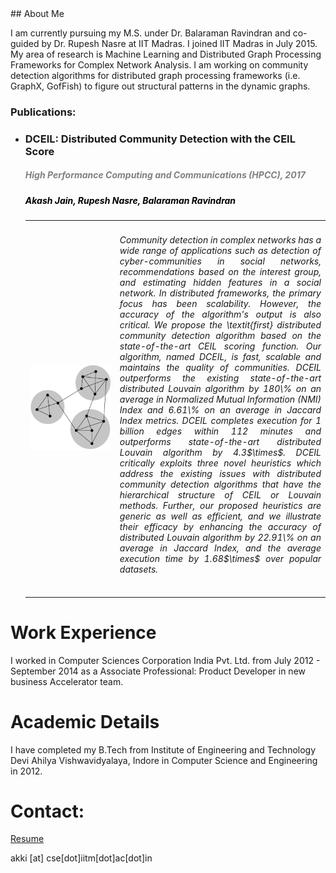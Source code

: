 <title> Akash Jain </title> 
## About Me

I am currently pursuing my M.S. under Dr. Balaraman Ravindran and co-guided by Dr. Rupesh Nasre at IIT Madras. I joined IIT Madras in July 2015. My area of research is Machine Learning and Distributed Graph Processing Frameworks for Complex Network Analysis. I am working on community detection algorithms for distributed graph processing frameworks (i.e. GraphX, GofFish) to figure out structural patterns in the dynamic graphs.

### Publications:
<ul>
<li> <h3>DCEIL: Distributed Community Detection with the CEIL Score</h3><font color="grey"><h5><i><b> High Performance Computing and Communications (HPCC), 2017</b></i></h5></font>
   <font color="black"><h5> Akash Jain, Rupesh Nasre, Balaraman Ravindran </h5></font>
<table width="100%" align="center" border="0" cellspacing="0">
    <tr>
      <td width="30%">
      <img src='/images/community.png'>         
      </td>
      <td valign="top" width="70%"> 
        <div style = "text-align: justify"> <h6> Community detection in complex networks has a wide range of applications such as detection of cyber-communities in social networks, recommendations based on the interest group, and estimating hidden features in a social network. In distributed frameworks, the primary focus has been scalability. However, the accuracy of the algorithm's output is also critical. We propose the \textit{first} distributed community detection algorithm based on the state-of-the-art CEIL scoring function. Our algorithm, named DCEIL, is fast, scalable and maintains the quality of communities. DCEIL outperforms the existing state-of-the-art distributed Louvain algorithm by 180\% on an average in Normalized Mutual Information (NMI) Index and 6.61\% on an average in Jaccard Index metrics. DCEIL completes execution for 1 billion edges within 112 minutes and outperforms state-of-the-art distributed Louvain algorithm by 4.3$\times$. DCEIL critically exploits three novel heuristics which address the existing issues with distributed community detection algorithms that have the hierarchical structure of CEIL or Louvain methods. Further, our proposed heuristics are generic as well as efficient, and we illustrate their efficacy by enhancing the accuracy of distributed Louvain algorithm by 22.91\% on an average in Jaccard Index, and the average execution time by 1.68$\times$ over popular datasets.</h6></div>
        <ul>
        </ul></td></tr>
   </table>
   </li></ul>

# Work Experience
I worked in Computer Sciences Corporation India Pvt. Ltd. from July 2012 - September 2014 as a Associate Professional: Product Developer in new business Accelerator team.

# Academic Details
I have completed my B.Tech from Institute of Engineering and Technology Devi Ahilya Vishwavidyalaya, Indore in Computer Science and Engineering in 2012.

# Contact:

[Resume](pdfs/Resume.pdf)

akki [at] cse[dot]iitm[dot]ac[dot]in
